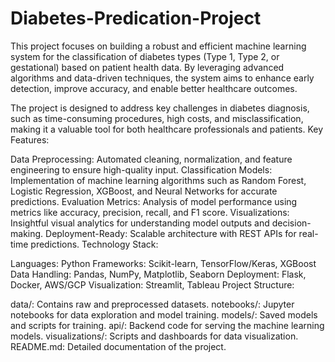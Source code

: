 # Diabetes-Predication-Project
This project focuses on building a robust and efficient machine learning system for the classification of diabetes types (Type 1, Type 2, or gestational) based on patient health data. By leveraging advanced algorithms and data-driven techniques, the system aims to enhance early detection, improve accuracy, and enable better healthcare outcomes.

The project is designed to address key challenges in diabetes diagnosis, such as time-consuming procedures, high costs, and misclassification, making it a valuable tool for both healthcare professionals and patients.
Key Features:

Data Preprocessing: Automated cleaning, normalization, and feature engineering to ensure high-quality input.
Classification Models: Implementation of machine learning algorithms such as Random Forest, Logistic Regression, XGBoost, and Neural Networks for accurate predictions.
Evaluation Metrics: Analysis of model performance using metrics like accuracy, precision, recall, and F1 score.
Visualizations: Insightful visual analytics for understanding model outputs and decision-making.
Deployment-Ready: Scalable architecture with REST APIs for real-time predictions.
Technology Stack:

Languages: Python
Frameworks: Scikit-learn, TensorFlow/Keras, XGBoost
Data Handling: Pandas, NumPy, Matplotlib, Seaborn
Deployment: Flask, Docker, AWS/GCP
Visualization: Streamlit, Tableau
Project Structure:

data/: Contains raw and preprocessed datasets.
notebooks/: Jupyter notebooks for data exploration and model training.
models/: Saved models and scripts for training.
api/: Backend code for serving the machine learning models.
visualizations/: Scripts and dashboards for data visualization.
README.md: Detailed documentation of the project.
